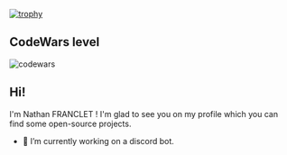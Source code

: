 [![trophy](https://github-profile-trophy.vercel.app/?username=Hypnos-ru&theme=monokai)](https://github.com/ryo-ma/github-profile-trophy)
## CodeWars level
![codewars](https://www.codewars.com/users/NathanFranclet/badges/large)


## Hi!
I'm Nathan FRANCLET ! I'm glad to see you on my profile which you can find some open-source projects.

- 🔭 I’m currently working on a discord bot.
